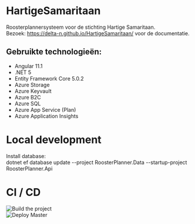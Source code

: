 # HartigeSamaritaan
Roosterplannersysteem voor de stichting Hartige Samaritaan.  
Bezoek: https://delta-n.github.io/HartigeSamaritaan/ voor de documentatie.

## Gebruikte technologieën:

- Angular 11.1  
- .NET 5  
- Entity Framework Core 5.0.2  
- Azure Storage
- Azure Keyvault  
- Azure B2C  
- Azure SQL
- Azure App Service (Plan)  
- Azure Application Insights

# Local development

Install database:  
dotnet ef database update --project RoosterPlanner.Data --startup-project RoosterPlanner.Api



# CI / CD

![Build the project](https://github.com/Delta-N/HartigeSamaritaan/workflows/Build%20the%20project/badge.svg)  
![Deploy Master](https://github.com/Delta-N/HartigeSamaritaan/workflows/Deploy%20Master/badge.svg)
